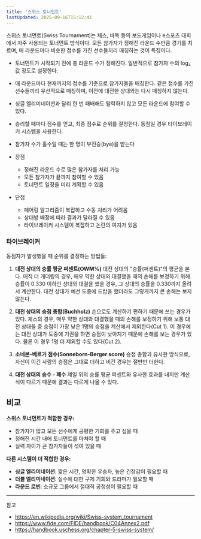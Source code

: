 ```yaml
---
title: '스위스 토너먼트'
lastUpdated: 2025-09-16T15:12:41
---
```

스위스 토너먼트(Swiss Tournament)는 체스, 바둑 등의 보드게임이나 e스포츠 대회에서 자주 사용되는 토너먼트 방식이다. 모든 참가자가 정해진 라운드 수만큼 경기를 치르며, 매 라운드마다 비슷한 점수를 가진 선수들끼리 매칭하는 것이 특징이다.

- 토너먼트가 시작되기 전에 총 라운드 수가 정해진다. 일반적으로 참가자 수의 log₂ 값 정도로 설정한다.
- 매 라운드마다 현재까지의 점수를 기준으로 참가자들을 매칭한다. 같은 점수를 가진 선수들끼리 우선적으로 매칭하며, 이전에 대전한 상대와는 다시 매칭하지 않는다.
- 싱글 엘리미네이션과 달리 한 번 패배해도 탈락하지 않고 모든 라운드에 참여할 수 있다.
- 승리할 때마다 점수를 얻고, 최종 점수로 순위를 결정한다. 동점일 경우 타이브레이커 시스템을 사용한다.
- 참가자 수가 홀수일 때는 한 명이 부전승(bye)을 받는다

- 장점
  - 정해진 라운드 수로 많은 참가자를 처리 가능
  - 모든 참가자가 끝까지 참여할 수 있음
  - 토너먼트 일정을 미리 계획할 수 있음

- 단점
  - 페어링 알고리즘이 복잡하고 수동 처리가 어려움
  - 상대방 배정에 따라 결과가 달라질 수 있음
  - 타이브레이커 시스템이 복잡하고 논란의 여지가 있음

### 타이브레이커

동점자가 발생했을 때 순위를 결정하는 방법들:

1. **대전 상대의 승률 평균 퍼센트(OWM%)**
   대전 상대의 "승률(퍼센트)"의 평균을 본다. 매직 더 개더링의 경우, 매우 약한 상대와 대결했을 때의 손해를 보정하기 위해 승률이 0.330 이하인 상대와 대결을 했을 경우, 그 상대의 승률을 0.330까지 올려서 계산한다. 대전 상대가 예선 도중에 드랍을 했더라도 그렇게까지 큰 손해는 보지 않는다.

2. **대전 상대의 승점 총합(Buchholz)**
   손으로도 계산하기 편하기 때문에 쓰는 경우가 있다. 체스의 경우, 매우 약한 상대와 대결했을 때의 손해를 보정하기 위해 보통 대전 상대들 중 승점이 가장 낮은 1명의 승점을 계산에서 제외한다(Cut 1). 이 경우에는 대전 상대가 도중에 기권을 하면 승점이 낮아지기 때문에 손해를 보는 경우가 있다. 물론 이 경우 1명 더 제외할 수도 있다(Cut 2).

3. **소네본-베르거 점수(Sonneborn-Berger score)**
   승점 총합과 유사한 방식으로, 자신이 이긴 사람의 승점은 그대로 더하고 비긴 경우는 절반만 더한다.

4. **대전 상대의 승수 - 패수**
   제일 위의 승률 평균 퍼센트와 유사한 효과를 내지만 계산식이 다르기 때문에 결과는 다르게 나올 수 있다.

## 비교

**스위스 토너먼트가 적합한 경우:**

- 참가자가 많고 모든 선수에게 공평한 기회를 주고 싶을 때
- 정해진 시간 내에 토너먼트를 마쳐야 할 때
- 실력 차이가 큰 참가자들이 섞여 있을 때

**다른 시스템이 더 적합한 경우:**

- **싱글 엘리미네이션**: 짧은 시간, 명확한 우승자, 높은 긴장감이 필요할 때
- **더블 엘리미네이션**: 실수에 대한 구제 기회와 드라마가 필요할 때  
- **라운드 로빈**: 소규모 그룹에서 절대적 공정성이 필요할 때

---
참고

- <https://en.wikipedia.org/wiki/Swiss-system_tournament>
- <https://www.fide.com/FIDE/handbook/C04Annex2.pdf>
- <https://handbook.uschess.org/chapter-5-swiss-system/>

